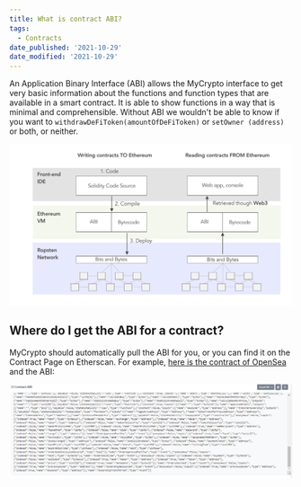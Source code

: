 ```yaml
---
title: What is contract ABI?
tags:
  - Contracts
date_published: '2021-10-29'
date_modified: '2021-10-29'
---
```


An Application Binary Interface (ABI) allows the MyCrypto interface to get very basic information about the functions and function types that are available in a smart contract. It is able to show functions in a way that is minimal and comprehensible. Without ABI we wouldn't be able to know if you want to `withdrawDeFiToken(amountOfDeFiToken)` or `setOwner (address)` or both, or neither.

![Contract ABI infographic](../../assets/general-knowledge/ethereum-blockchain/what-is-contract-abi/contract-abi.jpg)

## Where do I get the ABI for a contract?

MyCrypto should automatically pull the ABI for you, or you can find it on the Contract Page on Etherscan. For example, [here is the contract of OpenSea](https://etherscan.io/address/0x7be8076f4ea4a4ad08075c2508e481d6c946d12b#code) and the ABI:

![OpenSea ABI](../../assets/general-knowledge/ethereum-blockchain/what-is-contract-abi/opensea-abi.png)
